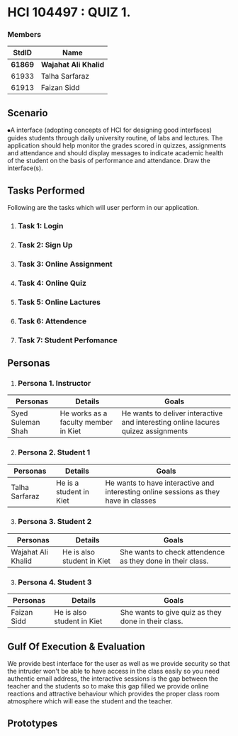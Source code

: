 
# HCI 104497 : QUIZ 1. #
###  Members ###
StdID | Name
------------ | -------------
**61869** | **Wajahat Ali Khalid**
61933 | Talha Sarfaraz
61913| Faizan Sidd


## Scenario ##

⦁A  interface (adopting concepts of HCI for designing good interfaces)  guides students through daily university routine, of labs and lectures. The application should help monitor the grades scored in quizzes, assignments and attendance and should display messages to indicate academic health of the student on the basis of performance and attendance. Draw the interface(s).

## Tasks Performed ##
Following are the tasks which will user perform in our application.

1. ### Task 1: Login ###

2. ### Task 2: Sign Up ###

3. ### Task 3: Online Assignment ###

4. ### Task 4: Online Quiz ###

5. ### Task 5: Online Lactures ###

6. ### Task 6: Attendence ###

7. ### Task 7: Student Perfomance ###



## Personas ##

1. ### Persona 1. Instructor ###

Personas | Details | Goals
------------ | ------------- | -------------
Syed Suleman Shah | He works as a faculty member in Kiet  | He wants to deliver interactive and interesting online lacures quizez assignments

2. ### Persona 2. Student 1 ###

	
Personas | Details | Goals
------------ | ------------- | -------------	     
Talha Sarfaraz | He is a student in Kiet | He wants to have interactive and interesting online sessions  as they have in classes

3. ### Persona 3. Student 2 ###

Personas | Details | Goals
------------ | ------------- | -------------	     
Wajahat Ali Khalid | He is also student in Kiet   | She wants to check attendence  as they done in their class.


3. ### Persona 4. Student 3 ###

Personas | Details | Goals
------------ | ------------- | -------------	     
Faizan Sidd | He is also student in Kiet   | She wants to give quiz  as they done in their class.


	     
## Gulf Of Execution & Evaluation ##

We provide best interface for the user as well as we provide security so that the intruder won't be able to have access in the class easily so you need authentic email address, the interactive sessions is the gap between the teacher and the students so to make this gap filled we provide online reactions and attractive behaviour which provides the proper class room atmosphere which will ease the student and the teacher. 

## Prototypes ##
